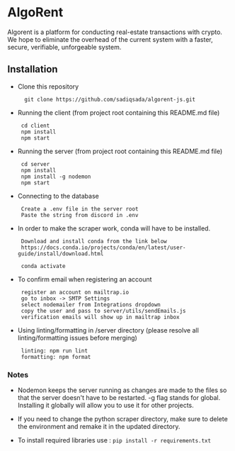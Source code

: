 # AlgoRent
Algorent is a platform for conducting real-estate transactions with crypto. We hope to eliminate the overhead of the current system with a faster, secure, verifiable, unforgeable system.

## Installation
* Clone this repository

        git clone https://github.com/sadiqsada/algorent-js.git

* Running the client (from project root containing this README.md file)

       cd client
       npm install 
       npm start
       
* Running the server (from project root containing this README.md file)

       cd server
       npm install
       npm install -g nodemon
       npm start

* Connecting to the database

       Create a .env file in the server root
       Paste the string from discord in .env

* In order to make the scraper work, conda will have to be installed.

       Download and install conda from the link below
       https://docs.conda.io/projects/conda/en/latest/user-guide/install/download.html

       conda activate 

* To confirm email when registering an account

       register an account on mailtrap.io
       go to inbox -> SMTP Settings
       select nodemailer from Integrations dropdown
       copy the user and pass to server/utils/sendEmails.js
       verification emails will show up in mailtrap inbox

* Using linting/formatting in /server directory (please resolve all linting/formatting issues before merging)

       linting: npm run lint
       formatting: npm format
### Notes
* Nodemon keeps the server running as changes are made to the files so that the server doesn't have to be restarted. -g flag stands for global. Installing it globally will allow you to use it for other projects.

* If you need to change the python scraper directory, make sure to delete the environment and remake it in the updated directory.
* To install required libraries use : ```pip install -r requirements.txt```
